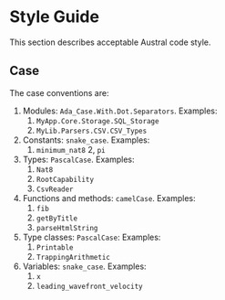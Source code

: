 # Style Guide

This section describes acceptable Austral code style.

## Case

The case conventions are:

1. Modules: `Ada_Case.With.Dot.Separators`. Examples:
   1. `MyApp.Core.Storage.SQL_Storage`
   2. `MyLib.Parsers.CSV.CSV_Types`
2. Constants: `snake_case`. Examples:
   1. `minimum_nat8`
   2, `pi`
3. Types: `PascalCase`. Examples:
   1. `Nat8`
   2. `RootCapability`
   3. `CsvReader`
4. Functions and methods: `camelCase`. Examples:
   1. `fib`
   2. `getByTitle`
   3. `parseHtmlString`
5. Type classes: `PascalCase`: Examples:
   1. `Printable`
   2. `TrappingArithmetic`
6. Variables: `snake_case`. Examples:
   1. `x`
   2. `leading_wavefront_velocity`
